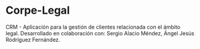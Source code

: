 # Corpe-Legal
CRM - Aplicación para la gestión de clientes relacionada con el ámbito legal.
Desarrollado en colaboración con: Sergio Alacio Méndez, Ángel Jesús Rodríguez Fernández.
